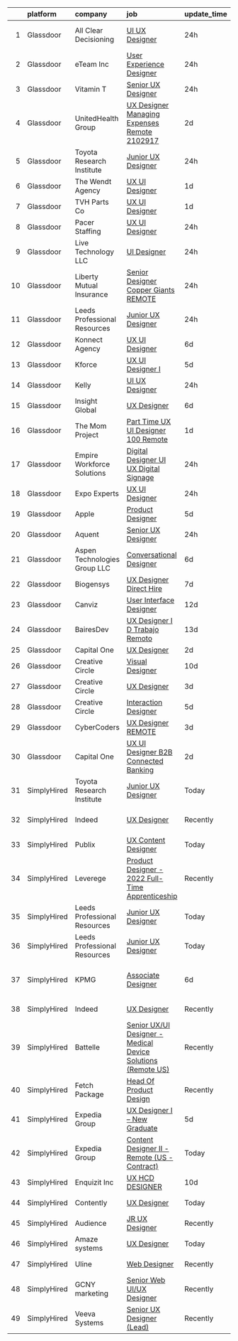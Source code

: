 

|    | platform    | company                       | job                                                                                                                                                                                                                                                                                                                                                                                                                                                                                                                                                                                                                                                                                                                                                                                                                                                                                                                                                                                                                                                                                                                                                                                                                                                                                                                                                                                                                                                                                                                                                                  | update_time   | location                      |
|---:|:------------|:------------------------------|:---------------------------------------------------------------------------------------------------------------------------------------------------------------------------------------------------------------------------------------------------------------------------------------------------------------------------------------------------------------------------------------------------------------------------------------------------------------------------------------------------------------------------------------------------------------------------------------------------------------------------------------------------------------------------------------------------------------------------------------------------------------------------------------------------------------------------------------------------------------------------------------------------------------------------------------------------------------------------------------------------------------------------------------------------------------------------------------------------------------------------------------------------------------------------------------------------------------------------------------------------------------------------------------------------------------------------------------------------------------------------------------------------------------------------------------------------------------------------------------------------------------------------------------------------------------------|:--------------|:------------------------------|
|  1 | Glassdoor   | All Clear Decisioning         | [UI UX Designer](https://www.glassdoor.com/partner/jobListing.htm?pos=105&ao=1110586&s=58&guid=00000183a6fe9aee9b0e8d12bc54e0eb&src=GD_JOB_AD&t=SR&vt=w&cs=1_5d765123&cb=1664954047570&jobListingId=1008183693643&cpc=F2E91DB1AE7076E1&jrtk=3-0-1gejft6ohjm54801-1gejft6p42dui000-d94368bfdda969fd--6NYlbfkN0DCe_U787sm8TKoLE6DBOiDCZm4ib-lUe6iCeYI_ELCsLqTEvUe6g-y1fThkPROxyvXfhp2NN9jdBVcWhPWyN5nTMmlK-2Ski7a4uKPLWO3DJlU4upFHDooW8weSSN7PDZee2R-HcFNzkjT7rr-ChdG0Ao-22quVPJVPzrCc16HHpFQA9P4nEVPT8x6z8RCy0fZi4XKG8fKmq8h2XR1rGKjjIM1zp3c7-f73DJh2BecpUdDsTZm90TFpgDYuvtpMN8T6yAeCKlzX5jYjy3YOx9Nz9f-slVvQBNoAo5LSNPRehEHGsVTfZ1vcD9WDDH5sttQ-O5IbKOuOfpIm7jnMUJfAmDtQef5PuiX4hcvV_iVYw5UT8AlS2qPX8AIgjgKDBUkTIJN4xHZMc4n9mblCSUFJCPZoV9kpbErpEFa4HlCrBsGzDZw9Eju4DppZZadZ9dBS3EElEBMY9vYA42e7r34VzkyVhFq6Mwc58Zwg03s9H99YL6FJ_o3bFaxzDj02dyZM1PrUs4Dk4YQJar0GWnfozH65_v4aS5LalTaMu0VGVOX3AUlQSIRuXqkdUZLW5PI4Q1jhh9MSQ%3D%3D)                                                                                                                                                                                                                                                                                                                                                                                                                                                                                                                                                                                                                                     | 24h           | Fort Lauderdale, FL           |
|  2 | Glassdoor   | eTeam Inc                     | [User Experience Designer](https://www.glassdoor.com/partner/jobListing.htm?pos=122&ao=1110586&s=58&guid=00000183a6fe9aee9b0e8d12bc54e0eb&src=GD_JOB_AD&t=SR&vt=w&ea=1&cs=1_c103508e&cb=1664954047573&jobListingId=1008183436282&cpc=2CAED5C921A5F994&jrtk=3-0-1gejft6ohjm54801-1gejft6p42dui000-a2b25515c5c8be91--6NYlbfkN0Dtmpfj98iB4C0jJJOWen3Era3IQfJzNZ4PFwBIKpo80E20bU78zJ3qEgsYTK5DSPznWHrABBfzGG8HtWEq6CanRE227831UICOnStcOCuvp3w9bu9zsbdeJzwTnwCaodl1_qcVUP-dEmOEhYtmiJkmaglaaHDF56PDHaVMsHxRn-Re0KDdSN_3QTJw1WZjUJ6yTZTRSUdzRhwUYfK-M-2gsX8w-V0CP8xGSIsNg5rVR9TtGIcRZmkIasOcZhR39VqKLryEVsB6j22F8n9h-ALwnvG75FRm_ackRz_RvTvP8TAnGpdkeIdlOD3nZ4O0_DittuJLxnFGni87QVYlAB8M-jNldWQrYpoJUNhNHnWlNdMN7I6lejWGn9aeCzA2DCTi_I547ILTFItnUetCikXERSP7xAXFFt_ok3R5uRZSQpcg01j8pAKVzb0WyUws9olb5mQeGNikqltimQsMrn3c6oCy-39PZlv3zYzn9ixCux7ov24GfUT3wJFc852cGTnmoeeI0zgt0g%3D%3D)                                                                                                                                                                                                                                                                                                                                                                                                                                                                                                                                                                                                                                                                                      | 24h           | Remote                        |
|  3 | Glassdoor   | Vitamin T                     | [Senior UX Designer](https://www.glassdoor.com/partner/jobListing.htm?pos=124&ao=1110586&s=58&guid=00000183a6fe9aee9b0e8d12bc54e0eb&src=GD_JOB_AD&t=SR&vt=w&cs=1_18126a24&cb=1664954047573&jobListingId=1008184325377&cpc=451933188B21919D&jrtk=3-0-1gejft6ohjm54801-1gejft6p42dui000-848f59c1be3b05e7--6NYlbfkN0DMrcEu7yrtATojKJA7cEzGQ3FdRGWLh0CZQInL4ECGI6k5tN82kdM0OKoro5eXmjpCZfQAcTYnD3BzIugF3uMjJzyTqkiHFKS4VZGP1RhXA8gWyprVLv3BRycwxUDyp7Gm6ocFW-aa_XMOqMkj1a0A2qYafJHgNo9QJ5wMvGOXDFB8GIY9Hzf_RIDTYl3UcF-m6tLcZ3Ec0by5Vq0fteuWAMBakyl0dpex9wxJzfT58OlrDfbN-I2IPltdl1C17HaANneAPdX3pLHWqlXbkvUH8Uay1QCsKpfbxZD0mISsZJiahfHv1KkhgFt-qdRBbx2eyRVazqwLV9Rr3e3Pv0YeOTZnUUk7bGeJKCZIF3edqO-zCC6dO1MoyGJeamgp03JdU8-rqaNVtXKzcJh07bAJ9s_PbRkDWis8rtQ-VU1qksXenou80i2DfUiUn9NtyibYwaKmU5tLijAXosIUc5zpO_XfJwvpqcaufNt-n5-Tkg%3D%3D)                                                                                                                                                                                                                                                                                                                                                                                                                                                                                                                                                                                                                                                                                                                                 | 24h           | Remote                        |
|  4 | Glassdoor   | UnitedHealth Group            | [UX Designer Managing Expenses Remote 2102917](https://www.glassdoor.com/partner/jobListing.htm?pos=119&ao=1110586&s=58&guid=00000183a6fe9aee9b0e8d12bc54e0eb&src=GD_JOB_AD&t=SR&vt=w&cs=1_17c1b6c1&cb=1664954047573&jobListingId=1008179764440&cpc=F41FEAB56D215062&jrtk=3-0-1gejft6ohjm54801-1gejft6p42dui000-49bc32e789398a1f--6NYlbfkN0C8O9VKdOj_1Zh75e9_CvYhSsWVxS1Pvi5WUWhsf4w7FOycHcR50Ta-CQORLM6vDVfpsKuZuy8ZuCFkfjX1wXWrZP56ex0qMhCW_Mom3zep7qOtHTsAJ8cDB0_MMmbAz2tqiMH-kdxC_hL9bBf_CvpCFNHf8maEu9qgbXcrZIlgslRRnGczcN6hqQSh_utQp9ITBeo9tPGjh_Ob4tfNt5_3zneZfclpUclSEl3WoGWTQz-uVcatdrd3qqpi-dfKreMC748hJQKf5p3xcfKZz_kdTp6sLwX969-d6qXHk2WUJwxq4EyUC6Dm6Eb7Ae1MJpgoaC2AzUEKAQ1UwgjsfxhONRVWVCjHjL0GnCysoettlY-BaQjh4lszvbvyn8JjPXSUGQ2k8iniHeloCjdVh7uboHzEBpmf4YqP1t6E118vzDqN1kawcE-z)                                                                                                                                                                                                                                                                                                                                                                                                                                                                                                                                                                                                                                                                                                                                                                   | 2d            | Eden Prairie, MN              |
|  5 | Glassdoor   | Toyota Research Institute     | [Junior UX Designer](https://www.glassdoor.com/partner/jobListing.htm?pos=101&ao=1110586&s=58&guid=00000183a6fe9aee9b0e8d12bc54e0eb&src=GD_JOB_AD&t=SR&vt=w&ea=1&cs=1_e976b707&cb=1664954047569&jobListingId=1008184893847&cpc=C19BE7EA145E205E&jrtk=3-0-1gejft6ohjm54801-1gejft6p42dui000-738fbb5f364f3fa5--6NYlbfkN0DSgjPPcnEdvoK3uuxfISLALE6pB1FR7YSHOr_tSg5_QGIhoz_2VqUepdcKLBLI_zQShar7STHCaw-AtKl-iq5Fos__H5e0b0GWrXIJlPndMOlN7XLUCqH9lO0KcOMT6Zz52wikL2GuVfS-d9a2yjtC23_S3xCFA-rXgUExTSooHDrJEpP3y_kx1_PlLbclfpkXkgRHGSvbOFtfW2J0O3mXgEZG27VMzxHbuk3k8Hwdc0tHmEtPNtEa414HQ7iQgiRNaIJmy39SSOXxRwQRJzSaU6QcxhrIJiehF8rFOzPmn6lY8wYJafL8cuui2fJEixY06C8TXIEAthFN6njJLMRL5MINZbsEWFPKU_g-eRql59iIpJaOHHdbw7pks7GkdWThGUj3RlXf862D0DB_wewJkVkzYpaYN1OUO-LZVIfP5txUxlAPi9DKlHzLieqAJ6xM9vGrSdSODkMuQjt-S_5H5SqruuLp-FjEXg7i_y66dIiRSrkOK8jiAPMTr6mwz17LTmmhXbP0V7Ioo4rotuJ2233Lj4ZGnGibWW_E9LfpLZKcFYJed_59A2Z0fEQzABxkf0AW-zDlXlJ9xqgCf8fa)                                                                                                                                                                                                                                                                                                                                                                                                                                                                                                                                                                                                                        | 24h           | Los Altos, CA                 |
|  6 | Glassdoor   | The Wendt Agency              | [UX UI Designer](https://www.glassdoor.com/partner/jobListing.htm?pos=111&ao=1110586&s=58&guid=00000183a6fe9aee9b0e8d12bc54e0eb&src=GD_JOB_AD&t=SR&vt=w&ea=1&cs=1_8dc2b853&cb=1664954047572&jobListingId=1008181327429&cpc=7E331B339EFC28D0&jrtk=3-0-1gejft6ohjm54801-1gejft6p42dui000-def495c1c910d5c5--6NYlbfkN0Adeao9D7-P1IO840jeNOJF2IMrA0-HPGc0H3yGzl0CVgR4JW72wlOIaFXo8tF6YRWXAzvMRup4GILw3Hr3mPsVCWTVwh_Vaug4OOp_8aOazhKoNdAsWoesEqISe6-hW_MUlMBriuYo1_auUO-JJpEr6UeYgF-jlOvVYUqtgslDSf13yuZs_NIA6sBWhW5J33fap0e6m9OySrCfMJ4reoRdz1owA01eUozETyoMoOHxubVi5JWc43D2-1MWWxGD-ybhIZyUKNzS1BudRzt1D5QayDUOauwgqallN_ikidO1gPtKGwxRLxwNAItPNhEpapYeMhDlKUyLo4x9TqhDGTK23fmxj3hpXypy_MmMIiFXkSPdbrdvwcoGnuMJi9QIzBhjD0cvEna0XmP2SZhLs_yqrQXW2b4MacnSlT-Q7MeUALi2Xj645RNWrVEp_weYmX4lX4urAaFishNlzQLoql4faGlxtPCzNuQxkLZrOAKY2akPYz8kBOLOgToSXofHZPzSHF2TPnu8mA%3D%3D)                                                                                                                                                                                                                                                                                                                                                                                                                                                                                                                                                                                                                                                                                                | 1d            | Great Falls, MT               |
|  7 | Glassdoor   | TVH Parts Co                  | [UX UI Designer](https://www.glassdoor.com/partner/jobListing.htm?pos=112&ao=1110586&s=58&guid=00000183a6fe9aee9b0e8d12bc54e0eb&src=GD_JOB_AD&t=SR&vt=w&cs=1_274a9a2c&cb=1664954047571&jobListingId=1008181314522&cpc=217C45A42544DB93&jrtk=3-0-1gejft6ohjm54801-1gejft6p42dui000-dfa17907e39ed4c6--6NYlbfkN0AvHsqCkho3iB9eMZ315WanebSvq4XLHcvFvsRhoDrh-lzHBipZYOYi_dAkvB6mfMampkPUgzYq5hikUq84VlR5TWPft_H5qjR5hyXwJRISQnXmsle4Zk5mJCcogZa-M0LTWYnc3PYWin1_j5nXfRsxJ7x6T3DmZQuOmsbAkLG0cCLa7GZUAiKWr-_g-fLmWXltRJVN8hDsdjh4alZZKw5CqVhAx68tC6dZYAOkbgTrS4gv5ac_GzodTe0AWUwO72lLK1bnVPPVGMlzsN4oBn7ZUn6w_i6ykA7T2GjXScuP11huqTzNi6TDiW3FPYp0H762nktomHQtmAcwTggvevuo54cu9xj5dxWwGN1rpMKWsRN2UjIi3oR6OP5Mkmq24ZCkUWfnokYcXpM1XX9taOczWELJP0SDRGxS1YmpAR1LIKhb4Jo-mJhh489qW_Y-N2uQKc4_rhZ2aNvZ6cj8S3pyBbJ_cAu-GevEI6JhiB2CmFeOytTqJDOcOvioVxhF2CkoSiPj2Bf5tFyLfjABLCMmAJbTWg4Nl_qtX3u1_8ckm6MG4ucNfUWzU3T56TP-3EA%3D)                                                                                                                                                                                                                                                                                                                                                                                                                                                                                                                                                                                                                                                   | 1d            | Olathe, KS                    |
|  8 | Glassdoor   | Pacer Staffing                | [UX UI Designer](https://www.glassdoor.com/partner/jobListing.htm?pos=123&ao=1110586&s=58&guid=00000183a6fe9aee9b0e8d12bc54e0eb&src=GD_JOB_AD&t=SR&vt=w&ea=1&cs=1_651c8e12&cb=1664954047573&jobListingId=1008183267412&cpc=8795CF9063CD573D&jrtk=3-0-1gejft6ohjm54801-1gejft6p42dui000-39fc315f9831da2a--6NYlbfkN0C9NbM5eTIyBy5lsQEfjp0LiR4ZnSOO0g4plUqowSZMmwKNhg9sK_ssyMkRY9ssskwUouF16jOGolI5GI6Ra1sLXFsj5BsiRidYcI6ur-Jww3E6W2vdbxAJrCy4xbLZm1vzZmdrVUSG_iLriCnJBcgfAEUSU5hhC-vVKOEOVhgxnUg-S15IFM9Iaj-65SN2qcBEX8a1Yz--9saRsVHgy-dSeu99yC-qp_hSDQ7sOUyKvRaNU1XKaCN1U0MFkY7HlBTktcV4al0nb785KselA8B90VYAHxK4md4WoQeEVSBLJYQj4wlIQdmnfWprQve3nlEuTSJ4gQqZaZ9dg7PENgWKDmu0soSt7xQDdvQuqIwkHL_VN4jNfgb6MHyS1I6h6qrskTNUztY5Zuea-ZAAmOZUw-kkszs5GwavrwsmmGUDlGJsKzBl9-pjN8T1rnFCJ4EZugfuYbK-Pcru56MXp5WZHxtJCm_qi2sjBxn3fg_m9gVK5R6GaPKIeNUXHrLA8TUp8xepfAmj1-kpYHgym6-N)                                                                                                                                                                                                                                                                                                                                                                                                                                                                                                                                                                                                                                                                                            | 24h           | Los Angeles, CA               |
|  9 | Glassdoor   | Live Technology LLC           | [UI Designer](https://www.glassdoor.com/partner/jobListing.htm?pos=108&ao=1110586&s=58&guid=00000183a6fe9aee9b0e8d12bc54e0eb&src=GD_JOB_AD&t=SR&vt=w&ea=1&cs=1_8e2fb6bb&cb=1664954047571&jobListingId=1008183607488&cpc=FDA93C03AE7AED37&jrtk=3-0-1gejft6ohjm54801-1gejft6p42dui000-92c4ecf9a4398213--6NYlbfkN0DLxniXb9xd09bch3T7EymxCrgj1jiT2kSu__xrmi42oGxIZ5iwolQYt_NHuNc-Ly02zgKKpNc9nwUmbPAmKYKeStebBsMV6r8WXAt41KKwtJeGSeEi-ffia4EeuIgHLDd7QxTbaLoiDU7OqqwYa3ArDGvEFbsIODnRtCc3l9tydN_y-UWhLQ6Tm3cu_cd9-e8-XB76CWjsCUQeORtMchO8RcaNE0MJ4owGP6goRdYG9D3Li13uAIdr0xIeFtbUgAseuYQLZtqWJDEQUV_YEzioiU0XIKea6EBSaJHjEJ006wKRfDbTTW9tKEvTiqvzL7Zq2XQHJG631k4MES6czIWDGNd0n2sLtxDXs8GfyN4ahMHFJ93vqRsihbvHwTJWLxZboSKzoiCzeRcd_GL-BwKcllIg1KPUcQbNJwCo3TJXzWqjEI7lDTBWH9T7DdUErrTNNOMftaiUeJd9FAbhdO8sSL2A5tNX35Don8z8L0A5Pm84ZiGqa0c4gZbudeyTuRX9cZDDBkzVtw%3D%3D)                                                                                                                                                                                                                                                                                                                                                                                                                                                                                                                                                                                                                                                                                                   | 24h           | Allen, TX                     |
| 10 | Glassdoor   | Liberty Mutual Insurance      | [Senior Designer  Copper Giants REMOTE](https://www.glassdoor.com/partner/jobListing.htm?pos=110&ao=1110586&s=58&guid=00000183a6fe9aee9b0e8d12bc54e0eb&src=GD_JOB_AD&t=SR&vt=w&cs=1_a38bb96c&cb=1664954047571&jobListingId=1008184080714&cpc=6BF42D0955AE9A34&jrtk=3-0-1gejft6ohjm54801-1gejft6p42dui000-253a365a115c9ce4--6NYlbfkN0D19kSVUiNzG2UWy1lRGehFMusHrHGUl8ru40ax50wmt2hEk1GE1yJpaNJle3AtKCEh3QoRDkRe4YZr0LJp7GFGRf1IpTJR5TU76yvCB7dHRirLPFour9nBcIjAwv9lm29EvQpgoCL5gwuz5DAtv4rdZadcyMN-meY80oB9pvMfpYQ3OQuZaHfcwfj0hcBgctHepK57Xrf95qHDQ15uZnObJn8G60ZQruR-R6i_2dZkhUivs-sYt6IcJ5W8T5DWlI9tb-4xWDEErhXNuZVDvXgQ3fJkwcsnCV9jo6qJLhv5jkfp1YPMSHKrxoMETjoSQ_0ioqG4Wku0PjVyI_FduXU50wZTHByb-AeicPHY6p0W7Ts5TSD-VeNFQF08Z62yTEN2cHv2GSLtIil70g0JLyMnjP0OBj-OAsoHpoX78g5Bmc7syHN0EyRJ63uHNA7TYOq1ksKoOWM5GkDMSChDJC2AljNRR_rqo30IdYrKew4GOFUIUoF25vQYZ5fsRqIfycp_5M0t1b7h2Xy--deLHP6C1tGm2-Oy7tjwWYDijptzuyyVUBz_ZfzIZenMh42S_OaG7OjpVkI6aKrTbtrBR7880148_e7UITsHLN3NJYWIEcgh1WJwmY1TD7iCPhco2WvHMF9n2qpjUR0joqmVY8ji)                                                                                                                                                                                                                                                                                                                                                                                                                                                                                                                                          | 24h           | Remote                        |
| 11 | Glassdoor   | Leeds Professional Resources  | [Junior UX Designer](https://www.glassdoor.com/partner/jobListing.htm?pos=102&ao=1110586&s=58&guid=00000183a6fe9aee9b0e8d12bc54e0eb&src=GD_JOB_AD&t=SR&vt=w&ea=1&cs=1_949cede2&cb=1664954047569&jobListingId=1008183368915&cpc=C891152315FA1AD8&jrtk=3-0-1gejft6ohjm54801-1gejft6p42dui000-0564f487d94262f5--6NYlbfkN0CLOCZTCChuiihVjlIkYrxs7DSyKBCTKtCFQmuoXzF4l_jhy5rhXOPYk9JiMIL8flmTacUQGa091zqZXcWus9YjZArZ-VRnM6d8VPkLX-nbux_QrsG8QHKa0wFoptSDh-r_Xvp6UnrPgUHn1JQxxkByWq-DRmPtp6PSUFx03KiRkL736groec_8gW_39cHV-fw_HXo1M82-L5Ei_N5Jsjk_Knx-guTQFkxOIhh3MXHPdbZYFsXBbFh3t2EJ7xMMcMdPKjfiQboyNRX6zn2_kBlC_scAoVecEsCspwBsm_iqkQI22s5_7wdDBUm3_1_n85HNPu-QtQfR3e1KRjdahW5F_yCAooD-0jfEmdyrOb9MX9UBE2Qd0f_tBfxX1qMgpq9IBJACh22M4_gqjTTVOLKCuysSiYHULRU2GY7sPuVTWX1lLT3zQ84p38esAXnihoRAeLDUxfdYuiZ65eu98te8tPs385dGa4u3PNG5ncqBLYEHXJicp44FavWMb95ghrFIaDlmUPa_NA%3D%3D)                                                                                                                                                                                                                                                                                                                                                                                                                                                                                                                                                                                                                                                                                            | 24h           | Remote                        |
| 12 | Glassdoor   | Konnect Agency                | [UX UI Designer](https://www.glassdoor.com/partner/jobListing.htm?pos=109&ao=1110586&s=58&guid=00000183a6fe9aee9b0e8d12bc54e0eb&src=GD_JOB_AD&t=SR&vt=w&ea=1&cs=1_3069e598&cb=1664954047571&jobListingId=1008168438925&cpc=9952A63AB06E78AD&jrtk=3-0-1gejft6ohjm54801-1gejft6p42dui000-9b61eef49c5311ef--6NYlbfkN0A-7AasZqH9Qn1Anb5-SGr1cEoKuvdHr_Nh2LwbaEhTGEydg6s1jxro67S5AJCHI4rCBnE8SwSEChdyMxCt7PW4zVyycmXIqTm8Idwfu1X07f4opH2Wlp_JY5FDsWaDDWmu8V3Hj2CCU_jidTElN-oSw1EgEgQMTamuJ_XaRKgvdppN0e1kKCMBxfxR7c6NgOL3I4p65yt9F4dzhgrBzfrWsWq7hOguUiHnxrjzHmh0cnNfyy30I-enPeGhNIDGFTCTXRjSNmPj-dHWB9ELPDNWpodpBhRCJzl6ZD0tW1G1ESKidqRnkDznYjgJzrmyfp4BgNdKsvhU_ILxDwH0wmWZLginrh5py3azwSyAg_8QkWOcevncoeNLyIVv74fGNFc8dbKq8XgfYoEQxW7jtaH3QU8FQ7RsQxmAzCNw3QKljX9DMclyIP9YERkJfU3RWt8PUeMm8atgiyQEU1ubIrufRxGy7G5bLQt9xRPx752I0rdKdXUuO0a_jsX6T_rCc20%3D)                                                                                                                                                                                                                                                                                                                                                                                                                                                                                                                                                                                                                                                                                                              | 6d            | Remote                        |
| 13 | Glassdoor   | Kforce                        | [UX   UI Designer I](https://www.glassdoor.com/partner/jobListing.htm?pos=130&ao=1110586&s=58&guid=00000183a6fe9aee9b0e8d12bc54e0eb&src=GD_JOB_AD&t=SR&vt=w&cs=1_f5c746a0&cb=1664954047573&jobListingId=1008171475889&cpc=334ABAF5D42DC775&jrtk=3-0-1gejft6ohjm54801-1gejft6p42dui000-3ab42b1185d3fa71--6NYlbfkN0C5IatSLh_Ak1q39eQQoPIxD737RW9NeiYGvIRXkrLjEBkC4LI6KweFWWPiS1PvvlwxA2m4CamoTu43ggk8x5ru27SDEzrIGMmxOEmof0gW5MtA9yf-BhZV2xHGVSZBA8jvL8YLIg46XGhswggSHWHv5K6RrtRPg8nolsFxtK5FWGh9sO_NlOfH9jHxVx4Urp1Pue4NOSzMrWCsNJxpKkYYjk1OfexdS_S_TEzHbVjOxI_r_yHNlRN-CrpVEgSQuLKM1F0cUg6wPbtdVQI1ucqXr4M1O4e6qYVbop1_VgZU-hsX0c0OyS3lty99rRGkRDnLaOyztHvJcAknd_55aVV8xaoLbKoRsNk0GOOLbirH5eMtOgNVHvFNWGRDdAtMbpbrvygWutpukrdU37O4kMxGDrQOdbVW9JReU-P5kqSogUkXUXOYNOGqxSiMm5CINb2jKd-jo3aEqAKVADtTJrevXLdeeE9dLYYTVTPymW0dVoj1nnTlJTvprjVxLdY7jMFb-WX-3c2cO4yPLPvc8yq7ufJtInWABoQaINXmThygu0f2zCaG3DYRKHpCuNDvNMeFKV5uBvJMpH_8LLXXmNwb6-ldUe_l39s%3D)                                                                                                                                                                                                                                                                                                                                                                                                                                                                                                                                                                                                               | 5d            | Mountain View, CA             |
| 14 | Glassdoor   | Kelly                         | [UI UX Designer](https://www.glassdoor.com/partner/jobListing.htm?pos=120&ao=1110586&s=58&guid=00000183a6fe9aee9b0e8d12bc54e0eb&src=GD_JOB_AD&t=SR&vt=w&cs=1_3b24c2c5&cb=1664954047573&jobListingId=1008182782791&cpc=42BEC95245890617&jrtk=3-0-1gejft6ohjm54801-1gejft6p42dui000-89a4dccc86c886ae--6NYlbfkN0D6qFSVCaa8tXn-rJ3OcXif2lPyFmwsE2iZBGE4YLg1gz3DzxANTQL26tb-SQ4b-KAEXPtitjBwPVETURBSviTKoSEKM9aTKyx8NnMIxNvSOfLs6SFeM8dj3IDUNjo4Db28CyRY2q2TqDh9IGy3XdnKPOHazDWRAJ-QzisS3PJgU6dYu2hysi256rtUeNQKDRGzo1fLHP8wgzQc1dI8ZD0Qvdm19MkHzp7Fw_Pyrc-asE703sscpP8cTEw5isdiFbQXn-YKlcgRin9nz1YgTIyAbtioSmfbPwbeej4QSyDadCKLveSM3Ry9aX2NpWpkIGbuYcpabDh-vRST5jGmkSZiRnw0K4Qw4WgrtzrSx2BzOHdi3bvsWPKltYA9afKlCl3c-ZBCSC0cK66aj1K7EbbJPxm3ZVXlW18uDPJWvM849MsEZ3_XYH6laR7sYoZRVieXGcTkkGmIx-bQusNnt9T0y3Mj10i5rysQSJBJhvRTOXpLGoHWe3E9Y6wNaRSznhY9FU922r7HJIuM5sm9nwbcs5ARQoFfgfax4ii_kLdRHGzGxFPj2CNXS0bw_4bnn63zYFnnZ8VjGrQtjcDPTaTquZ_SZfkP3FW0_r1YAEK-7-dAjvSw-pZhbGzSfKKe1ln5VUlAS4ntuyJ_Ju2CNoiKOLgoHgyhyF4t_73vDtMsOhb7v0EAjflQtblFul-QzFMZ5CJGitXke35qYVkm_2EAmP8IYHMsJCYso4ZM17Jn0b9yWvbCKZiNyOtK1udwqRN6-e6qbK9DdPd78O4nIAUALJcKf4ocRczZPqxyaMi1qsyciTS1MlMnZHj37266_xxZ5uRi8TP7vQKwxV4FBxOwgRsAfS2ffbnDEFpnJtBj3zRWFz560jwzCbeLGT4yeoe6pTvKbFS3ObJh-tVXNK-0jaSPXWms4KRnVgz8OMB1Ob41D9v_kEulhHG6Dx2lRTCAzV4XgnaC4IB-U_cquhR4nYe7dO4kDa2W4LrfJaUMS6xrWr1Rdx1cnwVK3aTVBuWlg0Rg6VMmWpK-A0J2XfjX76_sd6ipIQP7NLkZHqA4z9s0Bv7yYIvRnG4OjqrCi3ZKXcCHwlYy_NnvdTb-YQW7TboYuHeuV1ns4gkg6mmBgg3VTqpSjcZErWuS1bYN98uLqIM3y5GcEPr1CRODtaM2HjIq4KsTcrMFR8Dp3OG3cMynC8SIRLQ1) | 24h           | Los Angeles, CA               |
| 15 | Glassdoor   | Insight Global                | [UX Designer](https://www.glassdoor.com/partner/jobListing.htm?pos=128&ao=1110586&s=58&guid=00000183a6fe9aee9b0e8d12bc54e0eb&src=GD_JOB_AD&t=SR&vt=w&ea=1&cs=1_d3b2b54d&cb=1664954047573&jobListingId=1008169002216&cpc=2CAED5C921A5F994&jrtk=3-0-1gejft6ohjm54801-1gejft6p42dui000-a6b79010d61e7fb5--6NYlbfkN0BKkHZu3wF05EeDimN_p6sYpKCMArvwa95YdH7UpkaBCobj99dZAfyuabIV-dEThHVR__f8bFML4roDgwN7S4frs6eW1jPK7S2LD58KBj3M199K6Faq4261gDZMAVYO3w8Gt9-X270vj176MAFrEf172C-VzK751TlY0yEsveMf8ZtOq0U4hmURHc9OZ-NEymeKtZfD22UHYAxyjQ2MgRMkv1S_9BD8-VhmfTsuqC3sLr9DK8HykpQNa1WPTsNzD0DPyL1suIQA51WKfz5wSTLreqGH5RvIpbf1aTtqij4udMLRbMY4ZoTiVK2uPejQ9BIL_u4kqcDl8uh1XoJ1CHh9tufYeEBhGPt3jDxiGgtB8n7NglxU_fBAbAXEz6vncCBQP7gdamMM8P3VajIgH3ldydt-4qjAv1SiTYsWY_iI3u_WAgcupqrZzhVWQZuzjVa9La7QPLdnpwPqmR03z25Dxxq2SVm1RIq0VflaD3TEjiO1xTC3isSq9MOWSX8p_pR-2Gm8rVc9J3o75sqxGI7l)                                                                                                                                                                                                                                                                                                                                                                                                                                                                                                                                                                                                                                                                                               | 6d            | Remote                        |
| 16 | Glassdoor   | The Mom Project               | [Part Time UX UI Designer  100  Remote ](https://www.glassdoor.com/partner/jobListing.htm?pos=113&ao=1110586&s=58&guid=00000183a6fe9aee9b0e8d12bc54e0eb&src=GD_JOB_AD&t=SR&vt=w&cs=1_f1901639&cb=1664954047572&jobListingId=1008181253204&cpc=155EB9D5185558AF&jrtk=3-0-1gejft6ohjm54801-1gejft6p42dui000-d2ce0636e23d2e0e--6NYlbfkN0BDp_epf89aHDQhKpPegNJQ_ldQpEFZQsM9OcONMGxWx6pU56EKHF58QjVdAUvn2gVRRSmtNUrdMDHXWzgElYQnYNW84BcMqtkgItxSOlouRThwQMZ_TlrOrFQ478LTYZJPB1q_cz4G0-FJt76QegPxCdfxm_nCEsYWMVODxQOirkAOYoVurvx38EhjwGlvJ02mSgNdEu0u2n6NocOoObURtQfRlbH6x_gl8ikm3Z4vRDEv-XqO8iZn4ARy10tIZ0UohjXxvQ_9TrVKx6w8KFHXkxrwTFnmaIIWaOIAQ3-wYYklQy9aU8BfL-Yk08DQ2FMT2avONaTozAPsqia_5wahh6t3bwpCV8MpCRFUQQY-QWpJuOS9lJXdxpGofg30v0BL8OMI9e6HUVK6g4TFo1hqeKkk5VsRGKJNHlRuj9LHm5fEx4XLKhPONTEqKMr-ebirHeyjZX2Kl70iSzmx17-ZCDi7ho4fdFNavAFcjvW1u3m0Daj13jRoTI3eEkMg-EgcBIRU0nJljRZvo55_WJ0ml639YisUI3xguoRuSQPnQcZMVGrI8hcXVkVoWHVYxr08_AAGKrdUI2iWBiWli_ZT8QeCnLLM0utURFdttSuQVLAsNl3VJHPATy1JAostzJK01eZBuREvq63fdHdQtTcap_7e1AqSKW454FDrmF_Agh_figW-uWRP3XT6ZriuS8kY0ZX7ry7P4uPOp5L8pIbhKQI3bUFzsGILr0cJmLLgHDNSNk2LUEuCL9lga9K4kzqtXOp9ERnBz8H_IWjWAlMvksC__09X0Te7DQjVo5laTK_MyokYs0EQHgWbu2yub7jzuE_JrtroUqiyObQ9PsKNfpW9LVvv0o6X-n0RaSO8TCUCitEI0fHIBhSEJS5G7X4jM12fM2DFAY5EFWNOOA2Lgx4P0_j-WXvJD78KEG6TabtgIQbYGgEhsTc51VUpSdkPljqscGA8b1nVY4flHY1eGI1xC9R9amSDPKtixX0GkfmbeDM3cnFVmzoVKjn9i4s%3D)                                                                                                                                                           | 1d            | Remote                        |
| 17 | Glassdoor   | Empire Workforce Solutions    | [Digital Designer  UI UX  Digital Signage ](https://www.glassdoor.com/partner/jobListing.htm?pos=114&ao=1110586&s=58&guid=00000183a6fe9aee9b0e8d12bc54e0eb&src=GD_JOB_AD&t=SR&vt=w&ea=1&cs=1_b9a8d7ca&cb=1664954047572&jobListingId=1008184066319&cpc=F41FEAB56D215062&jrtk=3-0-1gejft6ohjm54801-1gejft6p42dui000-a97a053d2c43038d--6NYlbfkN0BhhhzTg5mrYii5qsI6KLAJ861Knq-wjVpxdjddoQLPfhya-xOzJkbr1yF03QNooQLubXLs6t8Y2jSr1LnEmPHiuCpDTJ6DLALwGtBLOimNWq2eMYgJLzBc8yXX_nbwMf9pMKQxMFIbiPT5oExEojjAnQKLoXpjJykzngd0P0o29AvGaOrLJVV72Glfs0Fb_98x-wUN1UaUlZX_Wqt-1NzI9o5hDMbsevi8HGSC73u3zNV2o0pGAPCYLqcuOzY4zgsfV0uM4pm84VRSFAhkpEDTP_pHwT7CPkiozM5eSsV1_dKExH7nPIYLxisuNXwWT_9_qpidh2OV9ynCXstb7gO3anT_vTh4jsxPoh5uzK1R8GfwPHVhIOoGTpmMqY-mBk9gEMmJRtmnG4QwHse9QsqOVAEc5ONQDbto3lVFkC2DMFyrEuYPbkrJcyKE_PyOBXK58D3t7xpICx2owZVeX-kP59oPQrax1iO9NdJ3_mv-X1ygXO9dVlHO8ZRH1mmaVszR3dlxsxGfNQ%3D%3D)                                                                                                                                                                                                                                                                                                                                                                                                                                                                                                                                                                                                                                                                     | 24h           | Remote                        |
| 18 | Glassdoor   | Expo Experts                  | [UX UI Designer](https://www.glassdoor.com/partner/jobListing.htm?pos=104&ao=1110586&s=58&guid=00000183a6fe9aee9b0e8d12bc54e0eb&src=GD_JOB_AD&t=SR&vt=w&ea=1&cs=1_02976563&cb=1664954047570&jobListingId=1008183704411&cpc=FD1C1DA32C38CFA7&jrtk=3-0-1gejft6ohjm54801-1gejft6p42dui000-61beb3844681cbe0--6NYlbfkN0B4UxDIJmUKGd2kfeQacvgwF6-88ZKOROnelcko2DKUQHU2Hvwx7Zw8oEwn0sws4s58xThRzpW_jMdeJ8-ItH3D4xyyZ-sUjm3bz3Q1ys_rq_QTtVLQXwyMd-RaVn-unM7X7adVrDuX1jx1rYsdzTw3BhySPJpp_Ps7HxJhiy5JbS5z_sphBJiAb1lJkHz99LIpKxyzRa_6Pgm251NWnuGFU6OT_x_-OwFJGndFqJtGqhAm2ejOaGp0YHmwJT_2qYEgPw0makYawXueBpA2h6j795tDHNJ_aOcXF_ZN7VDj4kMqK7RXHR_DJk_IUwM4mfnKjHKUWmpNx1dYYgZ9Pa7l6SqLkBSRqmt8EadfHX72RhgX-wOgytQIlIMZOeWGx-_0sajJ8WSVXi0MBptdwRapDW8At9KhCqiqmpjvPkeh5ufwZd1xHWQ5iLomqqFQbJm_GWHfZJoDlbEAFjm2u8_2J6QeGSz6nRrnWhSlKc4r4Wf1qc5JKxDOaKqpHyo9vkHpeijRhYz2Fhf34OaQuwYw)                                                                                                                                                                                                                                                                                                                                                                                                                                                                                                                                                                                                                                                                                            | 24h           | Washington, DC                |
| 19 | Glassdoor   | Apple                         | [Product Designer](https://www.glassdoor.com/partner/jobListing.htm?pos=116&ao=1110586&s=58&guid=00000183a6fe9aee9b0e8d12bc54e0eb&src=GD_JOB_AD&t=SR&vt=w&cs=1_fd7484b5&cb=1664954047572&jobListingId=1008170405461&cpc=8795CF9063CD573D&jrtk=3-0-1gejft6ohjm54801-1gejft6p42dui000-d1ba3db3d83697d9--6NYlbfkN0BvKrLyj5gPmtZO9T8euul8TCxuuKNOtzRJOomxnwSEodTz2Bc-sPZlt2Zgji_QUXHkPM3jqOHzStGlhheBKLpiRjq87-_z501FzTicb_Ar81KaCRQvJ5NQYHOsJZQrsqDflepY9xsyluW4bvTu_hkjlS1C2Ncz5fGHGboHB6iPYZT-3l7E4pkMWvirl-bUigY-WS2g5ZKwBh0yNQKyev1owz0aA7lvpNe47iHEamffKrvGJnkmO_25NlFr1eyByR3rFqJRIMACvI0Wa6OAJx3un_K9mjCdx5ZEd-zT_WnkWq5GTVu2AJW7uz2Cq5FYOTL7vxAB0YrOG7Uo37U6TymPe6ZAFr579uCx0IbSmx7dvp9Vj0A8xO_yjJZdf-bt2MtUCQ-2Rgez3GcVK_Xo6L_62EQ9HYu1b33GYzGG--LnjnAnPgNPSmc128Ep1au1ADSo-qdwWHTmSGM7ef0ao0ZQZKTn8HWMuU519tmttVLzqWatfPvlsTcut7gN_mYjk3rx8aUydt0JBxtgMZK0rOzeK-eNv8EDf38A9t3Mf8a1IT-uSBPkQwCXQcyeUBIZn-blpQHzDnNrH-1W0vFaFoSYY52bGibDJWuSi-vg2Jyy77TRSacPh6NGoVN25z6a8J6kHiV_aDzW4N6UiNgudV5dCm-_ALoQjEmQUwXKKwc0czp3OylSaFNxVY7utVwJdVsLVVo-RgiEN_T9KJHJrrLJWSgimXAC5rKeUpGbQjEXFhj4oLBd2P3msVpk1ZAtpvaz3rfPWZyEUtfKIRDTvrNJ-VaJrhgdx0_9QZ5MD8KqlSRY8Oc441-KhORrkteDen3modbFiUsgB9jV2evMR2EWhg_cSZQ_wVd4vVuXUnQ0uj19FHnXcqjO5a6AVCJgkHeBZTXYqRlWTP43BlHF5TK7op9UmVbukr6fJUH7NDaCZE9iAcTrfij_y8pIElEmW3yXwvlw076eRg%3D%3D)                                                                                                                                                                                                                                   | 5d            | Cupertino, CA                 |
| 20 | Glassdoor   | Aquent                        | [Senior UX Designer](https://www.glassdoor.com/partner/jobListing.htm?pos=121&ao=1110586&s=58&guid=00000183a6fe9aee9b0e8d12bc54e0eb&src=GD_JOB_AD&t=SR&vt=w&cs=1_f4a3dffe&cb=1664954047573&jobListingId=1008184405827&cpc=2CAED5C921A5F994&jrtk=3-0-1gejft6ohjm54801-1gejft6p42dui000-8d808a8f04bdc167--6NYlbfkN0DMrcEu7yrtATojKJA7cEzGQ3FdRGWLh0CZQInL4ECGI9gD0Wolx9R2EDT7B77c2cR9s-JEMTb5c2JdhnwrcXIaVX44ZIg8mfvqjOKp3u305JQCd6xJvr3apxy7LRfdR_v-T_XtKJRoNBOhgW33kjzzTNedZX5iA0rnk5VdlyNk19Dbr-_46D37xhiRB34J3ca2XPEwJOgzC2zrJtWAVUXOlaeGmpp58Pa-gsSvSVfwcAb2B802Bf31ogAb_6wDJU7-4wDZnMvFSDbBDrAYVWRVZsIvJD14wy1Oqc0rFGE6HatjmLgXKdi2xQ_U_6uAYfBlODZaS911kyJ1FHOnaGmfgmfqEqbR2X55B6DMuPoIUsoToMiNJsmuIiSkTSezCZs3RdrjtDlqlslr8Ui-j6HVissANSooS98bZsO9VX6FYzV1MUxyL0UiRzoPBG1iHdc_eU6bRZMTWl5K2grlTn46EfvhCuiL6KI%3D)                                                                                                                                                                                                                                                                                                                                                                                                                                                                                                                                                                                                                                                                                                                                               | 24h           | Remote                        |
| 21 | Glassdoor   | Aspen Technologies Group  LLC | [Conversational Designer](https://www.glassdoor.com/partner/jobListing.htm?pos=103&ao=1110586&s=58&guid=00000183a6fe9aee9b0e8d12bc54e0eb&src=GD_JOB_AD&t=SR&vt=w&ea=1&cs=1_ce57e98a&cb=1664954047570&jobListingId=1008168031905&cpc=3164FDD6030E246B&jrtk=3-0-1gejft6ohjm54801-1gejft6p42dui000-5dc25f6b469d51b7--6NYlbfkN0BXzE8HOIfzqiyHSBif6w-jzPTOHpEA1sABY_pFcvNzji2iLQi56LdwyZ3dg6VHJonF4FXr0qQIz1p9je_51Cymesh0bw5itz-0SntHb3Hs_SAyOBMDDE8g_FQv5XFiXaTKjEYuU-WqXcPRVOVpaLD4P8Byq1PogygPUpnixTChp0gaFmzYSFIFvt8vduc2wjx0IRuia3QoLdOoxGXtC5hJnEpt4V43pica4ihN0cFh0R85nAM-66PGI0l6_ej5fbnDBbBb3ApnY74cmUTEQ7UMnVVhAGpHNVWNRLcGjdhHxqnPno_56BJJo8lY-2vuYNpMtEZd5kz11NfBJCtJw8uZFUOWSOcUiRNwJ7lSrnZH4BcopZb3NDDrmeT7arBKV4Pv5eiDK43b5gB2DrPgGhzynGdAlt8-De6rKWTygragsegipVPIobp3kaF9wIElu4p8nf-4WSO_IrV1sQHIAYyeFh-fKtyGChsOOYnczogoS-RGE28X4VH-gsWwP_YcNeYi-rsJozqNiql2XM93O2in)                                                                                                                                                                                                                                                                                                                                                                                                                                                                                                                                                                                                                                                                                   | 6d            | Remote                        |
| 22 | Glassdoor   | Biogensys                     | [UX Designer  Direct Hire ](https://www.glassdoor.com/partner/jobListing.htm?pos=127&ao=1110586&s=58&guid=00000183a6fe9aee9b0e8d12bc54e0eb&src=GD_JOB_AD&t=SR&vt=w&ea=1&cs=1_4df7a9e2&cb=1664954047573&jobListingId=1008165029830&cpc=2CAED5C921A5F994&jrtk=3-0-1gejft6ohjm54801-1gejft6p42dui000-26aa007cd35ed355--6NYlbfkN0ALcONX9zP3vzsQVyXitmxRLy8VCeRuNMOvRPshq8lKaH6v3p3LVJfTTZzCjMRNFpY3RUfof14y10Ua9-gnP8Gx-CA3oqECMfUYC-HbcNI0qZ7-C-N5I4nogXKqsjrJHDUrOrWj30ubJD12TdskYD6sdwBkhi2lKF-nX4dNx0iTAUZcSWVcA7TJ2OswzNhtMX1nJKhFD6uuy27FsMKmw6sIqkLb4VTCNC4m_tlumvZvRkDenx09dRUzwDFAv7SsG7h8B73-8Ay78wwoxmObZafkQwMkLvO2NOSYoTfgfUy0lnOUyFPTzqVw179YNyTp7a6m3hDqZIFX4Wos7NLlQU6wQLQJ1KF91MYyJyw3jPg-da9QK-tIVXQQxbVq-C7A_KhMwwCkByP_q1UjJc9zn4uH9C9orWMlOjOnBzGkPe57PcAEmVqmV1FI6DJ-yxkuNLDxxzSR1_807r4w0jRNqGWiDUDwJJOkhhPjgso54bHJtf30yHEZjla7q-AUm_e3i4M4e8c7zi6qyA%3D%3D)                                                                                                                                                                                                                                                                                                                                                                                                                                                                                                                                                                                                                                                                                     | 7d            | Remote                        |
| 23 | Glassdoor   | Canviz                        | [User Interface Designer](https://www.glassdoor.com/partner/jobListing.htm?pos=118&ao=1110586&s=58&guid=00000183a6fe9aee9b0e8d12bc54e0eb&src=GD_JOB_AD&t=SR&vt=w&ea=1&cs=1_7e07bb70&cb=1664954047573&jobListingId=1008156531493&cpc=FB7E4A1762AE5BEC&jrtk=3-0-1gejft6ohjm54801-1gejft6p42dui000-e3d87cbb2114de86--6NYlbfkN0DX7ti5SU9yT3J6w632BGO7shSuqcoMAB-r1rtnlJAMBSScCSDe78er_gZzmOYcJuZ6VlrD61do1h8BelTQAhPGiPBL_XHDa1qsdgV-Wu770iI7DpZuP0joPJx_a6i9ko-yT13_09GOCfitFtYQ90aklM2vDU5RT5arQYr_lHNJgxvAJ9wIUKHnHRMA_n2a16ejHDG2qK8QsYK2hPtYGYzCp5IfS4unnu1uylnQNufyeBu4yjNueXluQtn5FYtjtzMvm48l-Ra_gYebC34EUcR2HNSqDkfhOKLJmD8XN-tn2K2u0wFjoqZyF27kDeR_AGpuj8zCi8sWqo0bHekxJft0FTel-D3YP1VBJuRUS6ZD9Zg5WGqaA34jIHeY0Q1VvUuEcY-U7I485ff919s-mbraVduGz-nouMXPzxXZ1ggyCUmrmpKHGzX9QIPJLLEqeaohB30Yzc9DQsHAPe6B3Cyht_0SIN2Bbea5Pvk7oPZGuS0nriRYVEdRkX0FgnL11RxvEnZkvt-b3Q%3D%3D)                                                                                                                                                                                                                                                                                                                                                                                                                                                                                                                                                                                                                                                                                       | 12d           | Remote                        |
| 24 | Glassdoor   | BairesDev                     | [UX Designer   I D   Trabajo Remoto](https://www.glassdoor.com/partner/jobListing.htm?pos=117&ao=1110586&s=58&guid=00000183a6fe9aee9b0e8d12bc54e0eb&src=GD_JOB_AD&t=SR&vt=w&cs=1_b5f28af0&cb=1664954047572&jobListingId=1008153487086&cpc=AC285F3A3ECA6BB0&jrtk=3-0-1gejft6ohjm54801-1gejft6p42dui000-7c2fd758b580ac25--6NYlbfkN0BfEGkshao4EhrCCf7LYqKO8VNtf9vkQrewuI3DmTR_-G3zJxSBeo1ORWaJUaUR2cJI3o73wb8YKc5LKN8LXL-jw0hovnjpfgcvANBgl_lGb8T0bI_cUVDnP0Wa5V92N-zT7luLpCE5WYxSyLDf37EibhOh2VLOkh2Xm9LOQCaaYbkhfvO8g0sArZOkzQEJ7CsUyWtq3VQ3naqjwqjqypfwpDRGgS7S2UtYLnKj3NpuWdAVFflV7ZoaFRd9HaPMe-lAWM_1bbLf0Prbarpa8yaAm4yi_i8v_Rh5xSCtPDs00rwPJTwziT2k7lwUaK1M-GTx_Rz_dM7aTlHGWfEO39HqfAWXfgV414iEaCubJ2genxp0E2zwS2LIH9wMQf0WQkE1M8AF5xRxxYn1qDKTJI9Jj2SCCRH56H-1q7DreDUxpDPUKhl9pVT53l-2Jn8khb6iuELJarTXACpIVxQw_9ATQfn35b8jyytk2bAvuwQHTAmCUQs69kBxZgFo2AWNhhuegxRJ_6a9tDGwcVHiljShimmHCYR42LfAzGFty7S7h4juuUp0-1nSf-pRAdumbF6i0lFWekMkktZdvbT0Lh3F)                                                                                                                                                                                                                                                                                                                                                                                                                                                                                                                                                                                                             | 13d           | Colon, PA                     |
| 25 | Glassdoor   | Capital One                   | [UX Designer](https://www.glassdoor.com/partner/jobListing.htm?pos=107&ao=1110586&s=58&guid=00000183a6fe9aee9b0e8d12bc54e0eb&src=GD_JOB_AD&t=SR&vt=w&cs=1_62974216&cb=1664954047570&jobListingId=1008179221365&cpc=1CBFC3E34E2A31FF&jrtk=3-0-1gejft6ohjm54801-1gejft6p42dui000-b40f3cb92be583cc--6NYlbfkN0C3j_zLGvpMLCdiZ0WC46XqVTA1VMZzOzKXPhAXwYlrNb9EbKZEg8x0wzjxx-xvfPpXP8MfYKE4wgImzSkKNj89Ej4x__fGLiQRJrU47giMpkytWjXfSUQ_4i9M56N0J0AyLEoFCO4axmq-BuZ3BbJO8yhB798aHjYwcsCfGvlBllKYQIMV8UWCK_m20fxHd3kBHxOnMOtoFbnU8UTZC-5Xc6nATT0l82gEFsfzKt9cJmZr_ByEI_dqoHsh_hbGUCaL07Vx-IVAOnZkVCldph_L7Pv_tWIIigGv01mGfUU676k903V-rS9NybaPTA3Pp99ZHHtPu18q_9fg47ENtq6W8sPtMxKwE7wFGwwiMgowFquR7s9rMwzA9ojxBP0yX6SjxdzYmqEEzVij0pX8oSJvWC2dleCW_WDz0fCS6kMSStWJKGzP529mkaxczj9f5Jg%3D)                                                                                                                                                                                                                                                                                                                                                                                                                                                                                                                                                                                                                                                                                                                                                                                      | 2d            | Plano, TX                     |
| 26 | Glassdoor   | Creative Circle               | [Visual Designer](https://www.glassdoor.com/partner/jobListing.htm?pos=129&ao=1110586&s=58&guid=00000183a6fe9aee9b0e8d12bc54e0eb&src=GD_JOB_AD&t=SR&vt=w&cs=1_ed21f346&cb=1664954047573&jobListingId=1008159692201&cpc=1FDE87803EF93CD3&jrtk=3-0-1gejft6ohjm54801-1gejft6p42dui000-adbd14ebdae22025--6NYlbfkN0BPwlZa85gbT4Q3XYQoU_uQn0Qmw9zd_9UNfmcwtqAVud1yvyq1Z4UAlx1bxhDUi3JW7SFxrPrKhxvwDRSOp4KS92Ik-Oysvvh5vVFqrMlQobhtm3baSjUYY382I13WR3LUEC8uUxrpTWn1cBAxSTqiEt9RlRkIyJyst1Ozt2G3eyjuUgjHKc1Zrw_O5x7_OzFpgGVq7-PNpTKMH6opRo74Uoglnyjh-jGF7HQv6LvhZU5ew7a7zwadSoEhqiEf-du1GeqoU3fMgC3B_ZsMfNL1WQzQfulYNQdpGc7AAfLLAGHTn1-01EpA23tc1pNXWOKbRA-uVc16f-Gy2WI0v3ZSUM9u6FqK8gvtyrwQZq6aZFs-ekueHo50dt2tl-Dfco9Ik8iFTsDzQ18Rh_TPGEWYpuBefgbZhtywIxz16k3UB9DCjuogaM4zlg3d_CaoHjtmO096_5EzjpsETSdZvrO-AeVLP0ZgvnuA3H8Yz0o-fV5BH5WmfCVRexIbGN28r42IWQS-Dz0fAA%3D%3D)                                                                                                                                                                                                                                                                                                                                                                                                                                                                                                                                                                                                                                                                                                    | 10d           | Mountain View, CA             |
| 27 | Glassdoor   | Creative Circle               | [UX Designer](https://www.glassdoor.com/partner/jobListing.htm?pos=115&ao=1110586&s=58&guid=00000183a6fe9aee9b0e8d12bc54e0eb&src=GD_JOB_AD&t=SR&vt=w&cs=1_eed9c6ff&cb=1664954047572&jobListingId=1008176793580&cpc=F583A5AE0DDDFE3A&jrtk=3-0-1gejft6ohjm54801-1gejft6p42dui000-ed74d974acdd08a3--6NYlbfkN0BPwlZa85gbT4Q3XYQoU_uQn0Qmw9zd_9UNfmcwtqAVud1yvyq1Z4UAlx1bxhDUi3KM_5u2pzKKacrGH71w6Ne2fEOx0ZhQyqyQSwIl3-Df67mA2CGhIVqyyMLTgsrvzONATBbPVYZgUi2q44dOiOnlLLwpdfiOx19Nj4vYE7jHmri9xauA9gjCSktHCUFsUDH997AW_RYqS5lS8zAVH5uje-usDGWXtMs962WLneT-JfWPYP71Hb2NAndbwCMH82MeWBnM7k78YDvexS2Ls5FnnMMm6iZUyWPgEodUQrhgqflYxSURz0ovB57kI-6WMc-XFVg5yQYoUWz8dACH29QZw3skqq_tQUY9r5ZSRkbew3QmcVxLZtRV0_YA2EjEIs8ceKqkqmnZ-7SBhFgldAAKSGBlSpCJDWvTSY5vcpw0tB13huxG4-0hwzXq3bId6SF6ywdqejdJH24lM91wpM1rbclYnZjurym0Dp4ITKMqpB-PnnKQBajh2BstANRJsB8Hjn_F0NoYRg%3D%3D)                                                                                                                                                                                                                                                                                                                                                                                                                                                                                                                                                                                                                                                                                                        | 3d            | Boston, MA                    |
| 28 | Glassdoor   | Creative Circle               | [Interaction Designer](https://www.glassdoor.com/partner/jobListing.htm?pos=125&ao=1110586&s=58&guid=00000183a6fe9aee9b0e8d12bc54e0eb&src=GD_JOB_AD&t=SR&vt=w&cs=1_b53ef72c&cb=1664954047573&jobListingId=1008170694791&cpc=4F748F1840550ABC&jrtk=3-0-1gejft6ohjm54801-1gejft6p42dui000-7c3d6c9b8a042a3a--6NYlbfkN0BPwlZa85gbT4Q3XYQoU_uQn0Qmw9zd_9UNfmcwtqAVud1yvyq1Z4UAlx1bxhDUi3IHI4qlYjhgfSoPfo1uNfmaNo-mDvXE0oH7C-T4JwPvSzHbdHp3W4UTDDTs91h6Sv7iNMZNh8iXJ5lmkE5AY189bwHTsFHVmx0DZLsT4KTCa2Dtn1NGWGKFwSE3GAc4q-0cEDDB_nWiQ1UMBlOWNpheqpbKFAeY9oUo2CgmRq02NhgEsF-MnpOHHaUxBowxhkoImScC9LqVGdJu6zUywdpTS7IM5QgFcF-xbubAcFoQzLNcJq6aG-p8nreAHBOPTzy8Ab72Xq_m4R_kl6GWhlO1GWIBpi4w59QfZr29f4_H7acUwbRYNVpLD_57Ijcq2av2ZhdKqLOtOP8SP2SxaxwdjOYocXFvShW0zlqofONqvcHgEiY8pEx1CRGYobeZd6MOjmymA6pAzdBr_dL63dkLs7foxiawBKIJwr04J0wRUS7SoQv4w2CwxBXpS_aIienYpMfvFKb8bQ%3D%3D)                                                                                                                                                                                                                                                                                                                                                                                                                                                                                                                                                                                                                                                                                               | 5d            | Playa Vista, CA               |
| 29 | Glassdoor   | CyberCoders                   | [UX Designer   REMOTE](https://www.glassdoor.com/partner/jobListing.htm?pos=126&ao=1110586&s=58&guid=00000183a6fe9aee9b0e8d12bc54e0eb&src=GD_JOB_AD&t=SR&vt=w&ea=1&cs=1_3d383a51&cb=1664954047573&jobListingId=1008176519058&cpc=F4EED0218A761C36&jrtk=3-0-1gejft6ohjm54801-1gejft6p42dui000-7b86ea21cbc68668--6NYlbfkN0CpFJQzrgRR8WqXWK1qKKEqALWJw739KlKqr2H-MSI4eoBlI4EFrmor2FYZMP3muM15u4rKg0cxKoV3z_l_v96U6swoi9fWDMXK7qosN0UZKENbXpMZtfoztUyc-QNkdDZLhlWwMoHiHYCWdxMOMk8oE6MoiEAN0Oa3u4R8A44b-Vc4JIyCpKM6PJPvVjXFwCH_yJ926RHPclJ9B5zEgFeM_YoubOvMvNdGXOZoIplyHSgLCdPQxBmvSlyAdT7JYsDH8Oo_DGJR0cx2xCpkQ2IySdrJv362zxP_Q8KaC7KZktdeWvu93i-d8PSarly5sI2fSX2MgP1QWUtWwF19yQGRufkFRjUkQdGt9Zq_JNpzu_4f2UNGfSlzU03OHqAC3wPAPZH1jVfUioNZZOJHTOXPyfvs9eJ6K0Lm3OYzIqY3CSzOcj9QqdtN2RVFgjYNZXotWIXVeyaZkGzpGWXYygv2K9xIWSTHDS4Kr4IksLYeen9uSEK0ksSjL3g5vq3zWdx3NU3MgEIwEe2LCWvB3bEw6zBa4dJ1bi-KX-uhHw6IEfYUn0MaROmUjP-PB3c-p-hfoM9Pu1i47HM0sFlG7znPF9X-3D6nd9BfaEeUUh6Iw57kF9Du-sEAQce48kX60Ns-tdJCFVETh33d78UswSJ-RFMcfCUX9KuUbtskeSC2w6qQRR_DSkHR-1L_nGPErOAGkXVnFdkj23zbZc084e_Gd5Nr74ojZ_kVMGk4Tq1LMTrs6Qsmb_cQkWymSMrSHCX2oVyvdRfU70UGePzipGkxa2AVQ5ZEqKHe16pD0Q_8eAYpha04hX5yjoGex--W-vuBvhrO1opYet8DfH0YwF0UKK6ebabmjxesYI2znIRxpTx2ND5jXaOt2hW5jvzqnlvbIXJX9SJLFfvcTJYDGNowwUO67LZlVJV5npmc4UKGKwgDMTVAkY95lV12hcwtbHqs3qImK2MN5ZOGL-fSaY9C9QFDXEcTG0CcRl2_yEANSQ%3D%3D)                                                                                                                                                                                          | 3d            | Chicago, IL                   |
| 30 | Glassdoor   | Capital One                   | [UX UI Designer    B2B Connected Banking](https://www.glassdoor.com/partner/jobListing.htm?pos=106&ao=1110586&s=58&guid=00000183a6fe9aee9b0e8d12bc54e0eb&src=GD_JOB_AD&t=SR&vt=w&cs=1_63dca7be&cb=1664954047570&jobListingId=1008179221355&cpc=1CBFC3E34E2A31FF&jrtk=3-0-1gejft6ohjm54801-1gejft6p42dui000-7ded5504477a8478--6NYlbfkN0C3j_zLGvpMLCdiZ0WC46XqVTA1VMZzOzKXPhAXwYlrNb9EbKZEg8x0wzjxx-xvfPpXP8MfYKE4wjg1YPzLwU4zaqo4yM_oB5yRtSnC4Dfi3fC_idkZNNPo4WScJBPqVcPVkCmBNb-cTpd7-Ycso1XDnY06vnlCgYzwgXdP17kSzmvsZ2gf0EKYb6s-NXimy7YFpXEUB74ZNipokCSDsufs-cryZmTLgaXuvF3ACYokis2Y0uJ9gtv9AE-sJD6VYA0XtzFVnyC08BlDIufGPAXYOb_9iVzM4IoReRA3JT2q19mP3_npIdIxZ4H1T92twXih4RNlA6_XEVS3oM5Qc2qhR0fhoE-rIT130p4IbjECiDovhdMl2aXQDYscIwp_dlnzz0wGQHhsH1zTZ-H-0Cma2kBtq90zpweaGspB4HDKDz1v9WPyKyabFpf-R4IbST4%3D)                                                                                                                                                                                                                                                                                                                                                                                                                                                                                                                                                                                                                                                                                                                                                          | 2d            | New York, NY                  |
| 31 | SimplyHired | Toyota Research Institute     | [Junior UX Designer](https://www.simplyhired.com/job/ecyUf4oJw8WyKf7qQyVR69H_HgZXqCBu5KMHCfDVP4CDLkNANeqleg?q=ux+designer)                                                                                                                                                                                                                                                                                                                                                                                                                                                                                                                                                                                                                                                                                                                                                                                                                                                                                                                                                                                                                                                                                                                                                                                                                                                                                                                                                                                                                                           | Today         | Los Altos, CA                 |
| 32 | SimplyHired | Indeed                        | [UX Designer](https://www.simplyhired.com/job/URziMhrNTaKa1PLKfIfrhF-GuRmaj4gn2FhVHZfhBU3tWsV0R0J4dw?q=ux+designer)                                                                                                                                                                                                                                                                                                                                                                                                                                                                                                                                                                                                                                                                                                                                                                                                                                                                                                                                                                                                                                                                                                                                                                                                                                                                                                                                                                                                                                                  | Recently      | United States +1 location     |
| 33 | SimplyHired | Publix                        | [UX Content Designer](https://www.simplyhired.com/job/kMiJ9NKq7cmSo94dEiFZXMYDr5SqyW9HeWhx11b4kHkYDwlJLedX7g?q=ux+designer)                                                                                                                                                                                                                                                                                                                                                                                                                                                                                                                                                                                                                                                                                                                                                                                                                                                                                                                                                                                                                                                                                                                                                                                                                                                                                                                                                                                                                                          | Today         | Lakeland, FL                  |
| 34 | SimplyHired | Leverege                      | [Product Designer - 2022 Full-Time Apprenticeship](https://www.simplyhired.com/job/f2PnrkNkoKjnF_c7MsOM41LbDj7RDHIKkfuGC1pKOOPB0dNQ0HmV5w?q=ux+designer)                                                                                                                                                                                                                                                                                                                                                                                                                                                                                                                                                                                                                                                                                                                                                                                                                                                                                                                                                                                                                                                                                                                                                                                                                                                                                                                                                                                                             | Recently      | Remote                        |
| 35 | SimplyHired | Leeds Professional Resources  | [Junior UX Designer](https://www.simplyhired.com/job/roX0aApQs4R03ADfPIPWx32jue201KvTsQY7_537o8TGug3DaXkcng?q=ux+designer)                                                                                                                                                                                                                                                                                                                                                                                                                                                                                                                                                                                                                                                                                                                                                                                                                                                                                                                                                                                                                                                                                                                                                                                                                                                                                                                                                                                                                                           | Today         | Remote                        |
| 36 | SimplyHired | Leeds Professional Resources  | [Junior UX Designer](https://www.simplyhired.com/job/roX0aApQs4R03ADfPIPWx32jue201KvTsQY7_537o8TGug3DaXkcng?q=ux+designer)                                                                                                                                                                                                                                                                                                                                                                                                                                                                                                                                                                                                                                                                                                                                                                                                                                                                                                                                                                                                                                                                                                                                                                                                                                                                                                                                                                                                                                           | Today         | Remote                        |
| 37 | SimplyHired | KPMG                          | [Associate Designer](https://www.simplyhired.com/job/7pjATUCxXlp8NL8BWvcVRIJOIbpDBkzOMaxlqovI-HpcIX-BgluIWg?q=ux+designer)                                                                                                                                                                                                                                                                                                                                                                                                                                                                                                                                                                                                                                                                                                                                                                                                                                                                                                                                                                                                                                                                                                                                                                                                                                                                                                                                                                                                                                           | 6d            | San Antonio, TX +84 locations |
| 38 | SimplyHired | Indeed                        | [UX Designer](https://www.simplyhired.com/job/URziMhrNTaKa1PLKfIfrhF-GuRmaj4gn2FhVHZfhBU3tWsV0R0J4dw?q=ux+designer)                                                                                                                                                                                                                                                                                                                                                                                                                                                                                                                                                                                                                                                                                                                                                                                                                                                                                                                                                                                                                                                                                                                                                                                                                                                                                                                                                                                                                                                  | Recently      | United States                 |
| 39 | SimplyHired | Battelle                      | [Senior UX/UI Designer - Medical Device Solutions (Remote US)](https://www.simplyhired.com/job/6BVqH7iBsSK5vomQZonaGuHlIzqlhBKgxKd9wCH9Ok5xVYSW8MXSVA?q=ux+designer)                                                                                                                                                                                                                                                                                                                                                                                                                                                                                                                                                                                                                                                                                                                                                                                                                                                                                                                                                                                                                                                                                                                                                                                                                                                                                                                                                                                                 | Recently      | Columbus, OH                  |
| 40 | SimplyHired | Fetch Package                 | [Head Of Product Design](https://www.simplyhired.com/job/k5Iv7kM4rwVEpCz6_Skh4zqN4Nmbeuf-x3qBd77hIMZLA7kW5siskQ?q=ux+designer)                                                                                                                                                                                                                                                                                                                                                                                                                                                                                                                                                                                                                                                                                                                                                                                                                                                                                                                                                                                                                                                                                                                                                                                                                                                                                                                                                                                                                                       | Recently      | Austin, TX                    |
| 41 | SimplyHired | Expedia Group                 | [UX Designer I – New Graduate](https://www.simplyhired.com/job/ImCoVUWAWJ_WeLmRpTBd2W2GCtGHKGP0oFkOTQ77w4EnvXXKwGld5A?q=ux+designer)                                                                                                                                                                                                                                                                                                                                                                                                                                                                                                                                                                                                                                                                                                                                                                                                                                                                                                                                                                                                                                                                                                                                                                                                                                                                                                                                                                                                                                 | 5d            | Austin, TX +2 locations       |
| 42 | SimplyHired | Expedia Group                 | [Content Designer II - Remote (US - Contract)](https://www.simplyhired.com/job/4iBf4HmrVzBNXyz5J25yyLiJzdc0QJR-0fERUqS6tE6A_i8co_nUfw?q=ux+designer)                                                                                                                                                                                                                                                                                                                                                                                                                                                                                                                                                                                                                                                                                                                                                                                                                                                                                                                                                                                                                                                                                                                                                                                                                                                                                                                                                                                                                 | Today         | Remote                        |
| 43 | SimplyHired | Enquizit Inc                  | [UX HCD DESIGNER](https://www.simplyhired.com/job/n9StMEQAkNmhSjhL-CEaIxDmrIjXdzugLrpfuG8FTa8kTkRRE3XaQA?q=ux+designer)                                                                                                                                                                                                                                                                                                                                                                                                                                                                                                                                                                                                                                                                                                                                                                                                                                                                                                                                                                                                                                                                                                                                                                                                                                                                                                                                                                                                                                              | 10d           | Remote                        |
| 44 | SimplyHired | Contently                     | [UX Designer](https://www.simplyhired.com/job/K1pPnaRn5jGKUnNR8I_d4R81tlSSV7zVo8ovjrOWG6B0gVvtPehATg?q=ux+designer)                                                                                                                                                                                                                                                                                                                                                                                                                                                                                                                                                                                                                                                                                                                                                                                                                                                                                                                                                                                                                                                                                                                                                                                                                                                                                                                                                                                                                                                  | Today         | Remote +1 location            |
| 45 | SimplyHired | Audience                      | [JR UX Designer](https://www.simplyhired.com/job/uSScsrcTnIA8lJjfMFqGCXHJp_ebSXt9bJqmJSpcDDD9m7-NKwOw-w?q=ux+designer)                                                                                                                                                                                                                                                                                                                                                                                                                                                                                                                                                                                                                                                                                                                                                                                                                                                                                                                                                                                                                                                                                                                                                                                                                                                                                                                                                                                                                                               | Recently      | Salt Lake City, UT            |
| 46 | SimplyHired | Amaze systems                 | [UX Designer](https://www.simplyhired.com/job/c_9gxoDdGhcbdvr_zqDxqwoJaemP_Y2JpNDRhUC1MSuYdHY7EXw0Tg?q=ux+designer)                                                                                                                                                                                                                                                                                                                                                                                                                                                                                                                                                                                                                                                                                                                                                                                                                                                                                                                                                                                                                                                                                                                                                                                                                                                                                                                                                                                                                                                  | Today         | Remote                        |
| 47 | SimplyHired | Uline                         | [Web Designer](https://www.simplyhired.com/job/kI5kUAq-InikRw-9L7E4f0451pjqb3sKTzg2rEtjPg4g-FlQB3FIdQ?q=ux+designer)                                                                                                                                                                                                                                                                                                                                                                                                                                                                                                                                                                                                                                                                                                                                                                                                                                                                                                                                                                                                                                                                                                                                                                                                                                                                                                                                                                                                                                                 | Recently      | Pleasant Prairie, WI          |
| 48 | SimplyHired | GCNY marketing                | [Senior Web UI/UX Designer](https://www.simplyhired.com/job/G-OXD9o-A6wJmAs1CsxHsNuicFvburTwjSJLV-EIMFs6ny-Lgfws9g?q=ux+designer)                                                                                                                                                                                                                                                                                                                                                                                                                                                                                                                                                                                                                                                                                                                                                                                                                                                                                                                                                                                                                                                                                                                                                                                                                                                                                                                                                                                                                                    | Recently      | Brooklyn, NY                  |
| 49 | SimplyHired | Veeva Systems                 | [Senior UX Designer (Lead)](https://www.simplyhired.com/job/zotqg0LNyggwCvIVEN0GQD5X9uMwPE4Ruxm9_8sypuf_l-NU82U_IQ?q=ux+designer)                                                                                                                                                                                                                                                                                                                                                                                                                                                                                                                                                                                                                                                                                                                                                                                                                                                                                                                                                                                                                                                                                                                                                                                                                                                                                                                                                                                                                                    | Recently      | Boston, MA                    |